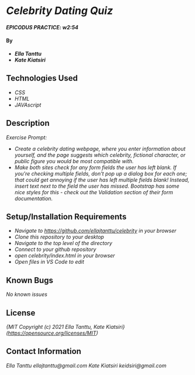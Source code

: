 # _Celebrity Dating Quiz_

#### _EPICODUS PRACTICE: w2:54_

#### By
* _**Ella Tanttu**_
* _**Kate Kiatsiri**_

## Technologies Used

* _CSS_
* _HTML_
* _JAVAscript_

## Description

_Exercise Prompt:_
* _Create a celebrity dating webpage, where you enter information about yourself, and the page suggests which celebrity, fictional character, or public figure you would be most compatible with._
* _Make both sites check for any form fields the user has left blank. If you're checking multiple fields, don't pop up a dialog box for each one; that could get annoying if the user has left multiple fields blank! Instead, insert text next to the field the user has missed. Bootstrap has some nice styles for this - check out the Validation section of their form documentation._

## Setup/Installation Requirements

* _Navigate to https://github.com/ellajtanttu/celebrity in your browser_
* _Clone this repository to your desktop_
* _Navigate to the top level of the directory_
* _Connect to your github repository_
* _open celebrity/index.html in your browser_
* _Open files in VS Code to edit_

## Known Bugs

_No known issues_

## License

_{MIT Copyright (c) 2021 Ella Tanttu, Kate Kiatsiri}_
_(https://opensource.org/licenses/MIT)_

## Contact Information

_Ella Tanttu ellajtanttu@gmail.com_
_Kate Kiatsiri keidsiri@gmail.com_